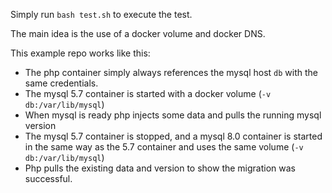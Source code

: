 Simply run `bash test.sh` to execute the test.

The main idea is the use of a docker volume and docker DNS.

This example repo works like this:
- The php container simply always references the mysql host `db` with the same credentials. 
- The mysql 5.7 container is started with a docker volume (`-v db:/var/lib/mysql`)
- When mysql is ready php injects some data and pulls the running mysql version
- The mysql 5.7 container is stopped, and a mysql 8.0 container is started in the same way as the 5.7 container and uses the same volume (`-v db:/var/lib/mysql`)
- Php pulls the existing data and version to show the migration was successful.  
